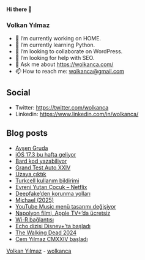 #### Hi there 👋

### Volkan Yılmaz

- 🔭 I’m currently working on HOME.
- 🌱 I’m currently learning Python.
- 👯 I’m looking to collaborate on WordPress.
- 🤔 I’m looking for help with SEO.
- 💬 Ask me about https://wolkanca.com/
- 📫 How to reach me: wolkanca@gmail.com

## Social
- Twitter: https://twitter.com/wolkanca
- Linkedin: https://www.linkedin.com/in/wolkanca/



## Blog posts
<!-- BLOG-POST-LIST:START -->
- [Ayşen Gruda](https://wolkanca.com/aysen-gruda/)
- [iOS 17.3 bu hafta geliyor](https://wolkanca.com/ios-17-3-bu-hafta-geliyor/)
- [Bard kod yazabiliyor](https://wolkanca.com/bard-kod-yazabiliyor/)
- [Grand Test Auto XXIV](https://wolkanca.com/grand-test-auto-xxiv/)
- [Uzaya çıktık](https://wolkanca.com/uzaya-ciktik/)
- [Turkcell kullanım bildirimi](https://wolkanca.com/turkcell-kullanim-bildirimi/)
- [Evreni Yutan Çocuk – Netflix](https://wolkanca.com/evreni-yutan-cocuk-netflix/)
- [Deepfake’den korunma yolları](https://wolkanca.com/deepfakeden-korunma-yollari/)
- [Michael &lpar;2025&rpar;](https://wolkanca.com/michael-2025/)
- [YouTube Music menü tasarımı değişiyor](https://wolkanca.com/youtube-music-menu-tasarimi-degisiyor/)
- [Napolyon filmi, Apple TV+’da ücretsiz](https://wolkanca.com/napolyon-filmi-apple-tvda-ucretsiz/)
- [Wi-R bağlantısı](https://wolkanca.com/wi-r-baglantisi/)
- [Echo dizisi Disney+’ta başladı](https://wolkanca.com/echo-dizisi-disneyta-basladi/)
- [The Walking Dead 2024](https://wolkanca.com/the-walking-dead-2024/)
- [Cem Yılmaz CMXXIV başladı](https://wolkanca.com/cem-yilmaz-cmxxiv-basladi/)
<!-- BLOG-POST-LIST:END -->


[Volkan Yılmaz](https://volkanyilmaz.com.tr/) - [wolkanca](https://wolkanca.com/)
